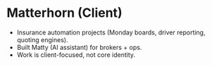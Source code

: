 # Matterhorn (Client)
- Insurance automation projects (Monday boards, driver reporting, quoting engines).
- Built Matty (AI assistant) for brokers + ops.
- Work is client-focused, not core identity.
